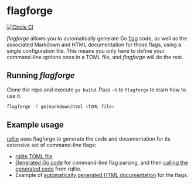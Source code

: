 # flagforge

[![Circle CI](https://circleci.com/gh/rqlite/flagforge/tree/master.svg?style=svg)](https://circleci.com/gh/rqlite/flagforge/tree/master)

_flagforge_ allows you to automatically generate Go [flag](https://pkg.go.dev/flag) code, as well as the associated Markdown and HTML documentation for those flags, using a single configuration file. This means you only have to define your command-line options once in a TOML file, and _flagforge_ will do the rest.

## Running _flagforge_
Clone the repo and execute `go build`. Pass `-h` to `flagforge` to learn how to use it.
```bash
flagforge -f go|markdown|html <TOML file>
```

## Example usage
[rqlite](https://www.rqlite.io) uses flagforge to generate the code and documentation for its extensive set of command-line flags:
- [rqlite TOML file](https://github.com/rqlite/rqlite/blob/v8.36.8/cmd/rqlited/flags.toml)
- [Generated Go code](https://github.com/rqlite/rqlite/blob/v8.36.8/cmd/rqlited/config_flags.go) for command-line flag parsing, and then [calling the generated code](https://github.com/rqlite/rqlite/blob/v8.36.8/cmd/rqlited/flags.go#L297) from rqlite.
- Example of [automatically generated HTML documentation](https://rqlite.io/docs/guides/config/) for the flags.
